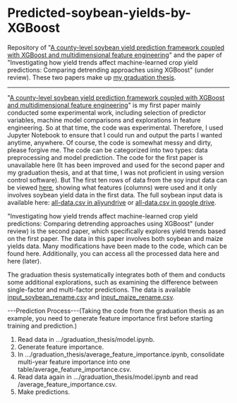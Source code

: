 # Predicted-soybean-yields-by-XGBoost
 Repository of "[A county-level soybean yield prediction framework coupled with XGBoost and multidimensional feature engineering](https://doi.org/10.1016/j.jag.2023.103269)" and the paper of "Investigating how yield trends affect machine-learned crop yield predictions: Comparing detrending approaches using XGBoost" (under review). These two papers make up [my graduation thesis](https://github.com/Pinery-lee/Predicted-soybean-yields-by-XGBoost/blob/main/thesis/李远超_机器学习和多维特征耦合的县级尺度作物单产预测方法和框架.pdf).

------

"[A county-level soybean yield prediction framework coupled with XGBoost and multidimensional feature engineering](https://doi.org/10.1016/j.jag.2023.103269)" is my first paper mainly conducted some experimental work, including selection of predictor variables, machine model comparisons and explorations in feature engineering. So at that time, the code was experimental. Therefore, I used Jupyter Notebook to ensure that I could run and output the parts I wanted anytime, anywhere. Of course, the code is somewhat messy and dirty, please forgive me. The code can be categorized into two types: data preprocessing and model prediction. The code for the first paper is unavailable here (It has been improved and used for the second paper and my graduation thesis, and at that time, I was not proficient in using version control software). But The first ten rows of data from the soy input data can be viewed [here](https://github.com/Pinery-lee/Predicted-soybean-yields-by-XGBoost/tree/main/data/first_paper), showing what features (columns) were used and it only involves soybean yield data in the first data. The full soybean input data is available here: [all-data.csv in aliyundrive](https://www.aliyundrive.com/s/BWngaLBpLbL) or [all-data.csv in google drive](https://drive.google.com/file/d/1sN88IUqi8iH0fuI5kNcRyG_zR0UYQhuL/view?usp=sharing).

"Investigating how yield trends affect machine-learned crop yield predictions: Comparing detrending approaches using XGBoost" (under review) is the second paper, which specifically explores yield trends based on the first paper. The data in this paper involves both soybean and maize yields data. Many modifications have been made to the code, which can be found here. Additionally, you can access all the processed data here and here (later).

The graduation thesis systematically integrates both of them and conducts some additional explorations, such as examining the difference between single-factor and multi-factor predictions. The data is available [input_soybean_rename.csv](https://www.aliyundrive.com/s/Qu5ipe717D6) and [input_maize_rename.csv](https://www.aliyundrive.com/s/6ve7iodqS1s).



---Prediction Process---(Taking the code from the graduation thesis as an example, you need to generate feature importance first before starting training and prediction.)

1. Read data in .../graduation_thesis/model.ipynb.
2. Generate feature importance.
3. In .../graduation_thesis/average_feature_importance.ipynb, consolidate multi-year feature importance into one table/average_feature_importance.csv.
4. Read data again in .../graduation_thesis/model.ipynb and read /average_feature_importance.csv.
5. Make predictions.



